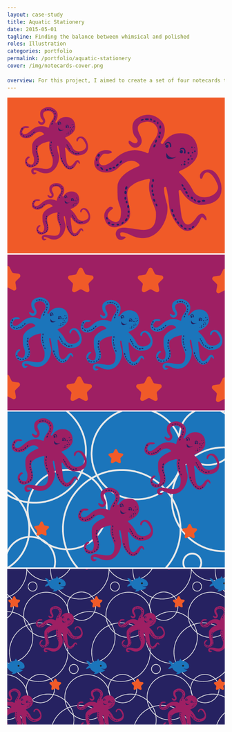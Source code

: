 ```yaml
---
layout: case-study
title: Aquatic Stationery
date: 2015-05-01
tagline: Finding the balance between whimsical and polished
roles: Illustration
categories: portfolio
permalink: /portfolio/aquatic-stationery
cover: /img/notecards-cover.png

overview: For this project, I aimed to create a set of four notecards that were whimsical (but not juvenile) and that looked beautiful together as a cohesive system. I also wanted each one to build upon the previous by adding elements of the design.
---
```



<img class="half" src="/img/aquatic-stationery-orange.png" alt="aquatic stationery">
<img class="half" src="/img/aquatic-stationery-pink.png" alt="aquatic stationery">

<img class="half" src="/img/aquatic-stationery-light-blue.png" alt="aquatic stationery">
<img class="half" src="/img/aquatic-stationery-dark-blue.png" alt="aquatic stationery">
